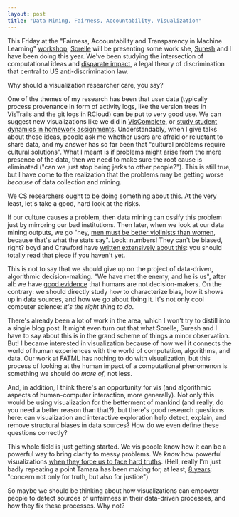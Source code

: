 ```yaml
---
layout: post
title: "Data Mining, Fairness, Accountability, Visualization"
---
```


This Friday at the "Fairness, Accountability and Transparency in
Machine Learning" [workshop](http://www.fatml.org/),
[Sorelle](http://www.haverford.edu/computerscience/faculty/sorelle/)
will be presenting some work she,
[Suresh](http://www.cs.utah.edu/~suresh/web/) and I have been doing
this year. We've been studying the intersection of computational ideas
and [disparate impact](http://en.wikipedia.org/wiki/Disparate_impact),
a legal theory of discrimination that central to US
anti-discrimination law.

Why should a visualization researcher care, you say?

One of the themes of my research has been that user data (typically
process provenance in form of activity logs, like the version trees in
VisTrails and the git logs in RCloud) can be put to very good use.  We
can suggest new visualizations like we did in
[VisComplete](http://cscheid.net/2008/10/01/viscomplete.html), or
[study student dynamics in homework
assignments](http://cscheid.net/2008/07/01/examining-statistics-of-workflow-evolution.html). Understandably,
when I give talks about these ideas, people ask me whether users are
afraid or reluctant to share data, and my answer has so far been that
"cultural problems require cultural solutions". What I meant is if
problems might arise from the mere presence of the data, then we need
to make sure the root cause is eliminated ("can we just stop being
jerks to other people?"). This is still true, but I have come to the
realization that the problems may be getting worse *because* of data
collection and mining.

We CS researchers ought to be doing something about this. At the very
least, let's take a good, hard look at the risks.

If our culture causes a problem, then data mining can ossify this
problem just by mirroring our bad institutions. Then later, when we
look at our data mining outputs, we go "hey, [men must be better
violinists than women](http://www.nber.org/papers/w5903.pdf), because
that's what the stats say". Look: numbers! They can't be biased,
right? boyd and Crawford have [written extensively about
this](http://softwarestudies.com/cultural_analytics/Six_Provocations_for_Big_Data.pdf):
you should totally read that piece if you haven't yet.

This is not to say that we should give up on the project of
data-driven, algorithmic decision-making. "We have met the enemy, and
he is us", after all: we have [good
evidence](http://www.powells.com/biblio/1-9780374533557-38) that
humans are not decision-makers. On the contrary: we should directly
study how to characterize bias, how it shows up in data sources, and
how we go about fixing it. It's not only cool computer science: *it's
the right thing to do*.

There's already been a lot of work in the area, which I won't try to
distill into a single blog post. It might even turn out that what
Sorelle, Suresh and I have to say about this is in the grand scheme of
things a minor observation. But! I became interested in visualization
because of how well it connects the world of human experiences with
the world of computation, algorithms, and data. Our work at FATML has
nothing to do with visualization, but this process of looking at the
human impact of a computational phenomenon is something we should do
*more of*, not less.

And, in addition, I think there's an opportunity for vis (and
algorithmic aspects of human-computer interaction, more generally).
Not only this would be using visualization for the betterment of
mankind (and really, do you need a better reason than that?), but
there's good research questions here: can
visualization and interactive exploration help detect, explain, and
remove structural biases in data sources? How do we even define these
questions correctly?

This whole field is just getting started. We vis people know how it
can be a powerful way to bring clarity to messy problems. We *know*
how powerful visualizations [when they force us to face hard
truths](http://guns.periscopic.com/). (Hell, really I'm just badly repeating a
point Tamara has been making for, at least, [8
years](https://www.cs.ubc.ca/~tmm/talks/vis08/vis08-4x4.pdf): "concern
not only for truth, but also for justice")

So maybe we should be thinking about how visualizations can empower
people to detect sources of unfairness in their data-driven processes,
and how they fix these processes. Why not?
